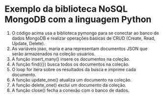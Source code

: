 # Exemplo da biblioteca NoSQL MongoDB com a linguagem Python

<ol>
<li> O código acima usa a biblioteca pymongo para se conectar ao banco de dados MongoDB e realizar operações básicas de CRUD (Create, Read, Update, Delete).
<li> As variáveis joao, maria e ana representam documentos JSON que serão armazenados na coleção usuarios.
<li> A função insert_many() insere os documentos na coleção.
<li> A função find({}) busca todos os documentos na coleção.
<li> O loop for itera sobre os resultados da busca e imprime cada documento.
<li> A função update_one() atualiza um documento na coleção.
<li> A função delete_one() exclui um documento da coleção.
<li> A função close() fecha a conexão com o banco de dados.
